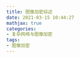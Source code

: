 ```yaml
---
title: 图像加密综述
date: 2021-03-15 10:44:27
mathjax: true
categories:
- 复杂网络与图像加密
tags:
- 图像加密
---
```


